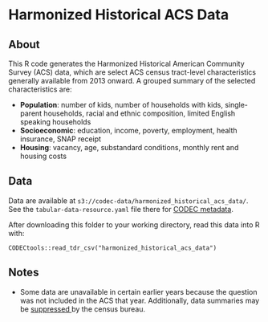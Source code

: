# Harmonized Historical ACS Data

## About

This R code generates the Harmonized Historical American Community Survey (ACS) data, which are select ACS census tract-level characteristics generally available from 2013 onward. A grouped summary of the selected characteristics are:

- **Population**: number of kids, number of households with kids, single-parent households, racial and ethnic composition, limited English speaking households
- **Socioeconomic**: education, income, poverty, employment, health insurance, SNAP receipt
- **Housing**: vacancy, age, substandard conditions, monthly rent and housing costs

## Data

Data are available at `s3://codec-data/harmonized_historical_acs_data/`. See the `tabular-data-resource.yaml` file there for [CODEC metadata](https://geomarker.io/CODECtools/articles/codec-metadata.html).

After downloading this folder to your working directory, read this data into R with:

```
CODECtools::read_tdr_csv("harmonized_historical_acs_data")
```

## Notes

- Some data are unavailable in certain earlier years because the question was not included in the ACS that year.  Additionally, data summaries may be [suppressed ](https://www.census.gov/programs-surveys/acs/technical-documentation/data-suppression.html) by the census bureau.
